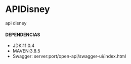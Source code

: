 # APIDisney

api disney


<h4>DEPENDENCIAS</h4>
<ul>
  <li>JDK:11.0.4</li>
  <li>MAVEN:3.8.5</li>
  <li>Swagger: server:port/open-api/swagger-ui/index.html
</li>
</ul>


